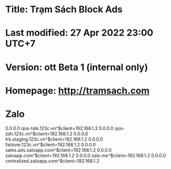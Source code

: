 # Title: Trạm Sách Block Ads
# Last modified: 27 Apr 2022 23:00 UTC+7
# Version: ott Beta 1 (internal only)
# Homepage: http://tramsach.com

# Zalo
0.0.0.0 qos-talk.123c.vn^$client=192.168.1.2
0.0.0.0 qos-zdn.123c.vn^$client=192.168.1.2
0.0.0.0 trk.staging.123c.vn^$client=192.168.1.2
0.0.0.0 failover.123c.vn^$client=192.168.1.2
0.0.0.0 sales.ads.zaloapp.com^$client=192.168.1.2
0.0.0.0 zaloapp.com^$client=192.168.1.2
0.0.0.0 zalo.me^$client=192.168.1.2
0.0.0.0 centralized.zaloapp.com^$client=192.168.1.2

